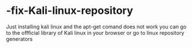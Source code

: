 # -fix-Kali-linux-repository
Just installing kali linux and the apt-get comand does not work 
you can go to the offficial library of Kali linux in your browser  or go to linux repository generators
